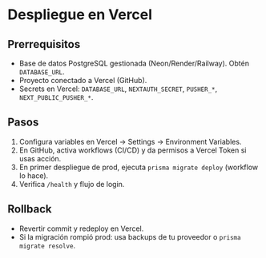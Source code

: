 # Despliegue en Vercel

## Prerrequisitos
- Base de datos PostgreSQL gestionada (Neon/Render/Railway). Obtén `DATABASE_URL`.
- Proyecto conectado a Vercel (GitHub).
- Secrets en Vercel: `DATABASE_URL`, `NEXTAUTH_SECRET`, `PUSHER_*`, `NEXT_PUBLIC_PUSHER_*`.

## Pasos
1. Configura variables en Vercel → Settings → Environment Variables.
2. En GitHub, activa workflows (CI/CD) y da permisos a Vercel Token si usas acción.
3. En primer despliegue de prod, ejecuta `prisma migrate deploy` (workflow lo hace).
4. Verifica `/health` y flujo de login.

## Rollback
- Revertir commit y redeploy en Vercel.
- Si la migración rompió prod: usa backups de tu proveedor o `prisma migrate resolve`.
